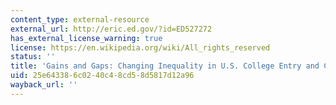 ```yaml
---
content_type: external-resource
external_url: http://eric.ed.gov/?id=ED527272
has_external_license_warning: true
license: https://en.wikipedia.org/wiki/All_rights_reserved
status: ''
title: 'Gains and Gaps: Changing Inequality in U.S. College Entry and Completion'
uid: 25e64338-6c02-40c4-8cd5-8d5817d12a96
wayback_url: ''
---
```

